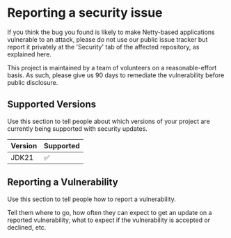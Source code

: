 # Reporting a security issue

If you think the bug you found is likely to make Netty-based applications vulnerable to an attack, please do not use our public issue tracker but report it privately at the 'Security' tab of the affected repository, as explained here.

This project is maintained by a team of volunteers on a reasonable-effort basis. As such, please give us 90 days to remediate the vulnerability before public disclosure.

## Supported Versions

Use this section to tell people about which versions of your project are
currently being supported with security updates.

| Version | Supported          |
| ------- | ------------------ |
| JDK21   | :white_check_mark: |


## Reporting a Vulnerability

Use this section to tell people how to report a vulnerability.

Tell them where to go, how often they can expect to get an update on a
reported vulnerability, what to expect if the vulnerability is accepted or
declined, etc.
